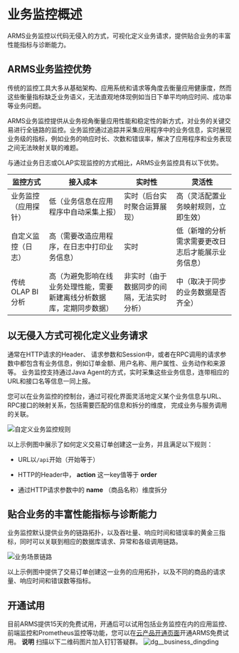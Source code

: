 业务监控概述 
===========================

ARMS业务监控以代码无侵入的方式，可视化定义业务请求，提供贴合业务的丰富性能指标与诊断能力。

ARMS业务监控优势 
-------------------------------

传统的监控工具大多从基础架构、应用系统和请求等角度去衡量应用健康度，然而这些衡量指标缺乏业务语义，无法直观地体现例如当日下单平均响应时间、成功率等业务问题。

ARMS业务监控提供从业务视角衡量应用性能和稳定性的新方式，对业务的关键交易进行全链路的监控。业务监控通过追踪并采集应用程序中的业务信息，实时展现业务级的指标，例如业务的响应时长、次数和错误率，解决了应用程序和业务表现之间无法映射关联的难题。

与通过业务日志或OLAP实现监控的方式相比，ARMS业务监控具有以下优势。


|    监控方式     |                接入成本                 |          实时性          |            灵活性            |
|-------------|-------------------------------------|-----------------------|---------------------------|
| 业务监控（应用探针）  | 低（业务信息在应用程序中自动采集上报）                 | 实时（后台实时聚合运算展现）        | 高（灵活配置业务映射规则，立即生效）        |
| 自定义监控（日志）   | 高（需要改造应用程序，在日志中打印业务信息）              | 实时                    | 低（新增的分析需求需要更改日志后才能展示业务信息） |
| 传统OLAP BI分析 | 高（为避免影响在线业务处理性能，需要新建离线分析数据库，定期同步数据） | 非实时（由于数据同步的间隔，无法实时分析） | 中（取决于同步的业务数据是否齐全）         |



以无侵入方式可视化定义业务请求 
------------------------------------

通常在HTTP请求的Header、 请求参数和Session中，或者在RPC调用的请求参数中都包含有业务信息，例如订单金额、用户名称、用户属性、业务动作和来源等。 业务监控支持通过Java Agent的方式，实时采集这些业务信息，连带相应的URL和接口名等信息一同上报。

您可以在业务监控的控制台，通过可视化界面灵活地定义某个业务信息与URL、RPC接口的映射关系，包括需要匹配的信息和拆分的维度， 完成业务与服务调用的关联。

![自定义业务监控规则](https://static-aliyun-doc.oss-accelerate.aliyuncs.com/assets/img/zh-CN/5957197951/p111631.png)

以上示例图中展示了如何定义交易订单创建这一业务，并且满足以下规则：

* URL以`/api`开始（开始等于）

* HTTP的Header中， **action** 这一key值等于 **order** 

* 通过HTTP请求参数中的 **name** （商品名称）维度拆分




贴合业务的丰富性能指标与诊断能力 
-------------------------------------

业务监控默认提供业务的链路拓扑，以及吞吐量、响应时间和错误率的黄金三指标，同时可以关联到相应的数据库请求、异常和各级调用链路。

![业务场景链路](https://static-aliyun-doc.oss-accelerate.aliyuncs.com/assets/img/zh-CN/6957197951/p111634.png)

以上示例图中提供了交易订单创建这一业务的应用拓扑，以及不同的商品的请求量、响应时间和错误数等指标。

开通试用 
-------------------------

目前ARMS提供15天的免费试用，开通后可以试用包括业务监控在内的应用监控、前端监控和Prometheus监控等功能，您可以在[云产品开通页面](https://common-buy.aliyun.com/?commodityCode=arms#/open)开通ARMS免费试用。
**说明** 扫描以下二维码图片加入钉钉答疑群。
![dg__business_dingding](https://static-aliyun-doc.oss-accelerate.aliyuncs.com/assets/img/zh-CN/7067197951/p92785.png)
